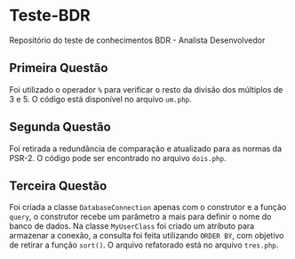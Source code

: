 # Teste-BDR

Repositório do teste de conhecimentos BDR - Analista Desenvolvedor

## Primeira Questão

Foi utilizado o operador ```%``` para verificar o resto da divisão dos múltiplos de 3 e 5. O código está disponível no arquivo ```um.php```.

## Segunda Questão

Foi retirada a redundância de comparação e atualizado para as normas da PSR-2. O código pode ser encontrado no arquivo ```dois.php```.

## Terceira Questão

Foi criada a classe ```DatabaseConnection``` apenas com o construtor e a função ```query```, o construtor recebe um parâmetro a mais para definir o nome do banco de dados. Na classe ```MyUserClass``` foi criado um atributo para armazenar a conexão, a consulta foi feita utilizando ```ORDER BY```, com objetivo de retirar a função ```sort()```. O arquivo refatorado está no arquivo ```tres.php```.
